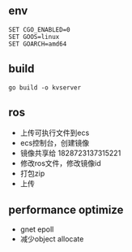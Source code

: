 ## env
```shell
SET CGO_ENABLED=0 
SET GOOS=linux 
SET GOARCH=amd64
```
## build
```shell
go build -o kvserver
```
## ros
- 上传可执行文件到ecs
- ecs控制台，创建镜像
- 镜像共享给 1828723137315221
- 修改ros文件，修改镜像id
- 打包zip
- 上传

## performance optimize
- gnet epoll
- 减少object allocate